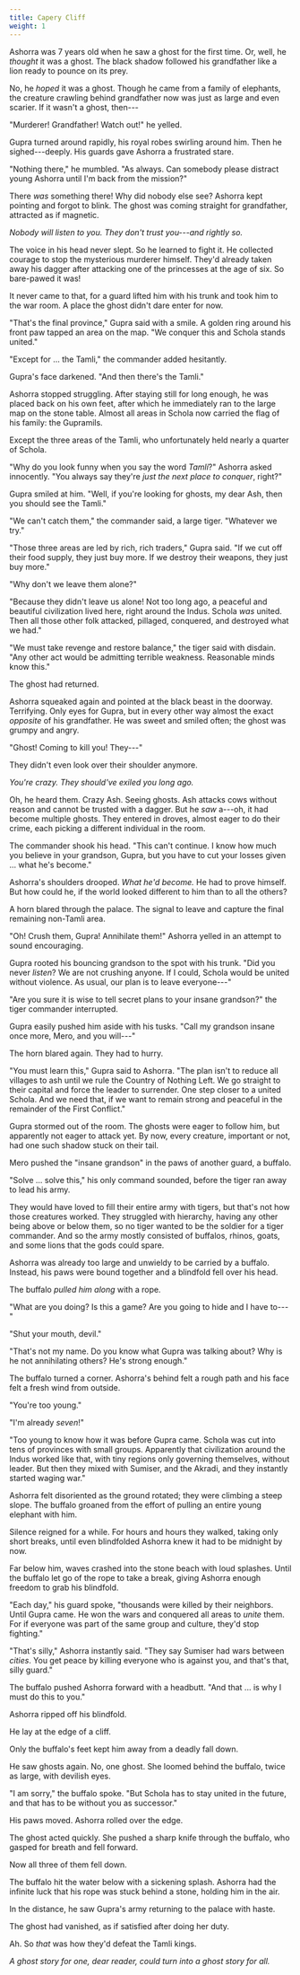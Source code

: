 ```yaml
---
title: Capery Cliff
weight: 1
---
```

Ashorra was 7 years old when he saw a ghost for the first time. Or, well, he _thought_ it was a ghost. The black shadow followed his grandfather like a lion ready to pounce on its prey.

No, he _hoped_ it was a ghost. Though he came from a family of elephants, the creature crawling behind grandfather now was just as large and even scarier. If it wasn't a ghost, then---

"Murderer! Grandfather! Watch out!" he yelled.

Gupra turned around rapidly, his royal robes swirling around him. Then he sighed---deeply. His guards gave Ashorra a frustrated stare.

"Nothing there," he mumbled. "As always. Can somebody please distract young Ashorra until I'm back from the mission?"

There _was_ something there! Why did nobody else see? Ashorra kept pointing and forgot to blink. The ghost was coming straight for grandfather, attracted as if magnetic.

_Nobody will listen to you. They don't trust you---and rightly so._

The voice in his head never slept. So he learned to fight it. He collected courage to stop the mysterious murderer himself. They'd already taken away his dagger after attacking one of the princesses at the age of six. So bare-pawed it was!

It never came to that, for a guard lifted him with his trunk and took him to the war room. A place the ghost didn't dare enter for now.

"That's the final province," Gupra said with a smile. A golden ring around his front paw tapped an area on the map. "We conquer this and Schola stands united."

"Except for ... the Tamli," the commander added hesitantly.

Gupra's face darkened. "And then there's the Tamli."

Ashorra stopped struggling. After staying still for long enough, he was placed back on his own feet, after which he immediately ran to the large map on the stone table. Almost all areas in Schola now carried the flag of his family: the Gupramils.

Except the three areas of the Tamli, who unfortunately held nearly a quarter of Schola.

"Why do you look funny when you say the word _Tamli_?" Ashorra asked innocently. "You always say they're _just the next place to conquer_, right?"

Gupra smiled at him. "Well, if you're looking for ghosts, my dear Ash, then you should see the Tamli."

"We can't catch them," the commander said, a large tiger. "Whatever we try."

"Those three areas are led by rich, rich traders," Gupra said. "If we cut off their food supply, they just buy more. If we destroy their weapons, they just buy more."

"Why don't we leave them alone?"

"Because they didn't leave us alone! Not too long ago, a peaceful and beautiful civilization lived here, right around the Indus. Schola _was_ united. Then all those other folk attacked, pillaged, conquered, and destroyed what we had."

"We must take revenge and restore balance," the tiger said with disdain. "Any other act would be admitting terrible weakness. Reasonable minds know this."

The ghost had returned.

Ashorra squeaked again and pointed at the black beast in the doorway. Terrifying. Only eyes for Gupra, but in every other way almost the exact _opposite_ of his grandfather. He was sweet and smiled often; the ghost was grumpy and angry.

"Ghost! Coming to kill you! They---"

They didn't even look over their shoulder anymore.

_You're crazy. They should've exiled you long ago._

Oh, he heard them. Crazy Ash. Seeing ghosts. Ash attacks cows without reason and cannot be trusted with a dagger. But he _saw_ a---oh, it had become multiple ghosts. They entered in droves, almost eager to do their crime, each picking a different individual in the room.

The commander shook his head. "This can't continue. I know how much you believe in your grandson, Gupra, but you have to cut your losses given ... what he's become."

Ashorra's shoulders drooped. _What he'd become._ He had to prove himself. But how could he, if the world looked different to him than to all the others?

A horn blared through the palace. The signal to leave and capture the final remaining non-Tamli area.

"Oh! Crush them, Gupra! Annihilate them!" Ashorra yelled in an attempt to sound encouraging.

Gupra rooted his bouncing grandson to the spot with his trunk. "Did you never _listen_? We are not crushing anyone. If I could, Schola would be united without violence. As usual, our plan is to leave everyone---"

"Are you sure it is wise to tell secret plans to your insane grandson?" the tiger commander interrupted.

Gupra easily pushed him aside with his tusks. "Call my grandson insane once more, Mero, and you will---"

The horn blared again. They had to hurry.

"You must learn this," Gupra said to Ashorra. "The plan isn't to reduce all villages to ash until we rule the Country of Nothing Left. We go straight to their capital and force the leader to surrender. One step closer to a united Schola. And we need that, if we want to remain strong and peaceful in the remainder of the First Conflict."

Gupra stormed out of the room. The ghosts were eager to follow him, but apparently not eager to attack yet. By now, every creature, important or not, had one such shadow stuck on their tail.

Mero pushed the "insane grandson" in the paws of another guard, a buffalo.

"Solve ... solve this," his only command sounded, before the tiger ran away to lead his army.

They would have loved to fill their entire army with tigers, but that's not how those creatures worked. They struggled with hierarchy, having any other being above or below them, so no tiger wanted to be the soldier for a tiger commander. And so the army mostly consisted of buffalos, rhinos, goats, and some lions that the gods could spare.

Ashorra was already too large and unwieldy to be carried by a buffalo. Instead, his paws were bound together and a blindfold fell over his head.

The buffalo _pulled him along_ with a rope.

"What are you doing? Is this a game? Are you going to hide and I have to---"

"Shut your mouth, devil."

"That's not my name. Do you know what Gupra was talking about? Why is he not annihilating others? He's strong enough."

The buffalo turned a corner. Ashorra's behind felt a rough path and his face felt a fresh wind from outside. 

"You're too young."

"I'm already _seven_!"

"Too young to know how it was before Gupra came. Schola was cut into tens of provinces with small groups. Apparently that civilization around the Indus worked like that, with tiny regions only governing themselves, without leader. But then they mixed with Sumiser, and the Akradi, and they instantly started waging war."

Ashorra felt disoriented as the ground rotated; they were climbing a steep slope. The buffalo groaned from the effort of pulling an entire young elephant with him.

Silence reigned for a while. For hours and hours they walked, taking only short breaks, until even blindfolded Ashorra knew it had to be midnight by now.

Far below him, waves crashed into the stone beach with loud splashes. Until the buffalo let go of the rope to take a break, giving Ashorra enough freedom to grab his blindfold.

"Each day," his guard spoke, "thousands were killed by their neighbors. Until Gupra came. He won the wars and conquered all areas to _unite_ them. For if everyone was part of the same group and culture, they'd stop fighting."

"That's silly," Ashorra instantly said. "They say Sumiser had wars between _cities_. You get peace by killing everyone who is against you, and that's that, silly guard."

The buffalo pushed Ashorra forward with a headbutt. "And that ... is why I must do this to you."

Ashorra ripped off his blindfold.

He lay at the edge of a cliff.

Only the buffalo's feet kept him away from a deadly fall down.

He saw ghosts again. No, one ghost. She loomed behind the buffalo, twice as large, with devilish eyes.

"I am sorry," the buffalo spoke. "But Schola has to stay united in the future, and that has to be without you as successor."

His paws moved. Ashorra rolled over the edge.

The ghost acted quickly. She pushed a sharp knife through the buffalo, who gasped for breath and fell forward.

Now all three of them fell down.

The buffalo hit the water below with a sickening splash. Ashorra had the infinite luck that his rope was stuck behind a stone, holding him in the air.

In the distance, he saw Gupra's army returning to the palace with haste.

The ghost had vanished, as if satisfied after doing her duty.

Ah. So _that_ was how they'd defeat the Tamli kings.

_A ghost story for one, dear reader, could turn into a ghost story for all._